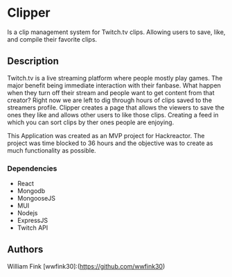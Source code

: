 # Clipper

Is a clip management system for Twitch.tv clips. Allowing users to save, like, and compile their favorite clips.

## Description

Twitch.tv is a live streaming platform where people mostly play games. The major benefit being immediate interaction with their fanbase. What happen when they turn off their stream and people want to get content from that creator? Right now we are left to dig through hours of clips saved to the streamers profile. Clipper creates a page that allows the viewers to save the ones they like and allows other users to like those clips. Creating a feed in which you can sort clips by ther ones people are enjoying.

This Application was created as an MVP project for Hackreactor. The project was time blocked to 36 hours and the objective was to create as much functionality as possible.


### Dependencies

* React
* Mongodb
* MongooseJS
* MUI
* Nodejs
* ExpressJS
* Twitch API


## Authors

William Fink
[wwfink30]:(https://github.com/wwfink30)
